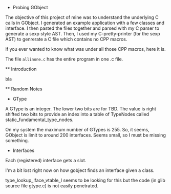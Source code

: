 * Probing GObject

The objective of this project of mine was to understand the underlying
C calls in GObject.  I generated an example application with a few
classes and interface.  I then pasted the files together and parsed with
my C parser to generate a sexp style AST.  Then, I used my C-pretty-printer
(for the sexp AST) to genrerate a C file which contains no CPP macros.

If you ever wanted to know what was under all those CPP macros, here it is.

The file `allinone.c` has the entire program in one .c file.


** Introduction

bla

** Random Notes

* GType

A GType is an integer.  The lower two bits are for TBD.   The value is
right shifted two bits to provide an index into a table of TypeNodes called
static_fundamental_type_nodes.

On my system the maximum number of GTypes is 255.  So, it seems,
GObject is limit to around 200 interfaces.  Seems small, so I must be
missing something.

* Interfaces

Each (registered) interface gets a slot.

I'm a bit lost right now on how gobject finds an interface given a class.

type_lookup_iface_vtable_I seems to be looking for this but the code
(in glib source file gtype.c) is not easily penetrated.
